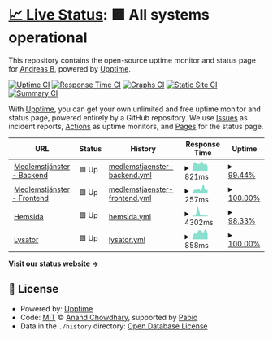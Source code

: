 # [📈 Live Status](https://youknowblom.github.io/d-sektionen-upptime): <!--live status--> **🟩 All systems operational**

This repository contains the open-source uptime monitor and status page for [Andreas B](https://youknowblom.github.io/d-sektionen-upptime), powered by [Upptime](https://github.com/upptime/upptime).

[![Uptime CI](https://github.com/youknowblom/d-sektionen-upptime/workflows/Uptime%20CI/badge.svg)](https://github.com/youknowblom/d-sektionen-upptime/actions?query=workflow%3A%22Uptime+CI%22)
[![Response Time CI](https://github.com/youknowblom/d-sektionen-upptime/workflows/Response%20Time%20CI/badge.svg)](https://github.com/youknowblom/d-sektionen-upptime/actions?query=workflow%3A%22Response+Time+CI%22)
[![Graphs CI](https://github.com/youknowblom/d-sektionen-upptime/workflows/Graphs%20CI/badge.svg)](https://github.com/youknowblom/d-sektionen-upptime/actions?query=workflow%3A%22Graphs+CI%22)
[![Static Site CI](https://github.com/youknowblom/d-sektionen-upptime/workflows/Static%20Site%20CI/badge.svg)](https://github.com/youknowblom/d-sektionen-upptime/actions?query=workflow%3A%22Static+Site+CI%22)
[![Summary CI](https://github.com/youknowblom/d-sektionen-upptime/workflows/Summary%20CI/badge.svg)](https://github.com/youknowblom/d-sektionen-upptime/actions?query=workflow%3A%22Summary+CI%22)

With [Upptime](https://upptime.js.org), you can get your own unlimited and free uptime monitor and status page, powered entirely by a GitHub repository. We use [Issues](https://github.com/youknowblom/d-sektionen-upptime/issues) as incident reports, [Actions](https://github.com/youknowblom/d-sektionen-upptime/actions) as uptime monitors, and [Pages](https://youknowblom.github.io/d-sektionen-upptime) for the status page.

<!--start: status pages-->
<!-- This summary is generated by Upptime (https://github.com/upptime/upptime) -->
<!-- Do not edit this manually, your changes will be overwritten -->
<!-- prettier-ignore -->
| URL | Status | History | Response Time | Uptime |
| --- | ------ | ------- | ------------- | ------ |
| <img alt="" src="https://icons.duckduckgo.com/ip3/backend.d-sektionen.se.ico" height="13"> [Medlemstjänster - Backend](https://backend.d-sektionen.se/tools/status) | 🟩 Up | [medlemstjaenster-backend.yml](https://github.com/YouKnowBlom/d-sektionen-upptime/commits/HEAD/history/medlemstjaenster-backend.yml) | <details><summary><img alt="Response time graph" src="./graphs/medlemstjaenster-backend/response-time-week.png" height="20"> 821ms</summary><br><a href="https://youknowblom.github.io/d-sektionen-upptime/history/medlemstjaenster-backend"><img alt="Response time 955" src="https://img.shields.io/endpoint?url=https%3A%2F%2Fraw.githubusercontent.com%2FYouKnowBlom%2Fd-sektionen-upptime%2FHEAD%2Fapi%2Fmedlemstjaenster-backend%2Fresponse-time.json"></a><br><a href="https://youknowblom.github.io/d-sektionen-upptime/history/medlemstjaenster-backend"><img alt="24-hour response time 510" src="https://img.shields.io/endpoint?url=https%3A%2F%2Fraw.githubusercontent.com%2FYouKnowBlom%2Fd-sektionen-upptime%2FHEAD%2Fapi%2Fmedlemstjaenster-backend%2Fresponse-time-day.json"></a><br><a href="https://youknowblom.github.io/d-sektionen-upptime/history/medlemstjaenster-backend"><img alt="7-day response time 821" src="https://img.shields.io/endpoint?url=https%3A%2F%2Fraw.githubusercontent.com%2FYouKnowBlom%2Fd-sektionen-upptime%2FHEAD%2Fapi%2Fmedlemstjaenster-backend%2Fresponse-time-week.json"></a><br><a href="https://youknowblom.github.io/d-sektionen-upptime/history/medlemstjaenster-backend"><img alt="30-day response time 772" src="https://img.shields.io/endpoint?url=https%3A%2F%2Fraw.githubusercontent.com%2FYouKnowBlom%2Fd-sektionen-upptime%2FHEAD%2Fapi%2Fmedlemstjaenster-backend%2Fresponse-time-month.json"></a><br><a href="https://youknowblom.github.io/d-sektionen-upptime/history/medlemstjaenster-backend"><img alt="1-year response time 957" src="https://img.shields.io/endpoint?url=https%3A%2F%2Fraw.githubusercontent.com%2FYouKnowBlom%2Fd-sektionen-upptime%2FHEAD%2Fapi%2Fmedlemstjaenster-backend%2Fresponse-time-year.json"></a></details> | <details><summary><a href="https://youknowblom.github.io/d-sektionen-upptime/history/medlemstjaenster-backend">99.44%</a></summary><a href="https://youknowblom.github.io/d-sektionen-upptime/history/medlemstjaenster-backend"><img alt="All-time uptime 99.97%" src="https://img.shields.io/endpoint?url=https%3A%2F%2Fraw.githubusercontent.com%2FYouKnowBlom%2Fd-sektionen-upptime%2FHEAD%2Fapi%2Fmedlemstjaenster-backend%2Fuptime.json"></a><br><a href="https://youknowblom.github.io/d-sektionen-upptime/history/medlemstjaenster-backend"><img alt="24-hour uptime 100.00%" src="https://img.shields.io/endpoint?url=https%3A%2F%2Fraw.githubusercontent.com%2FYouKnowBlom%2Fd-sektionen-upptime%2FHEAD%2Fapi%2Fmedlemstjaenster-backend%2Fuptime-day.json"></a><br><a href="https://youknowblom.github.io/d-sektionen-upptime/history/medlemstjaenster-backend"><img alt="7-day uptime 99.44%" src="https://img.shields.io/endpoint?url=https%3A%2F%2Fraw.githubusercontent.com%2FYouKnowBlom%2Fd-sektionen-upptime%2FHEAD%2Fapi%2Fmedlemstjaenster-backend%2Fuptime-week.json"></a><br><a href="https://youknowblom.github.io/d-sektionen-upptime/history/medlemstjaenster-backend"><img alt="30-day uptime 99.87%" src="https://img.shields.io/endpoint?url=https%3A%2F%2Fraw.githubusercontent.com%2FYouKnowBlom%2Fd-sektionen-upptime%2FHEAD%2Fapi%2Fmedlemstjaenster-backend%2Fuptime-month.json"></a><br><a href="https://youknowblom.github.io/d-sektionen-upptime/history/medlemstjaenster-backend"><img alt="1-year uptime 99.97%" src="https://img.shields.io/endpoint?url=https%3A%2F%2Fraw.githubusercontent.com%2FYouKnowBlom%2Fd-sektionen-upptime%2FHEAD%2Fapi%2Fmedlemstjaenster-backend%2Fuptime-year.json"></a></details>
| <img alt="" src="https://icons.duckduckgo.com/ip3/medlem.d-sektionen.se.ico" height="13"> [Medlemstjänster - Frontend](https://medlem.d-sektionen.se) | 🟩 Up | [medlemstjaenster-frontend.yml](https://github.com/YouKnowBlom/d-sektionen-upptime/commits/HEAD/history/medlemstjaenster-frontend.yml) | <details><summary><img alt="Response time graph" src="./graphs/medlemstjaenster-frontend/response-time-week.png" height="20"> 257ms</summary><br><a href="https://youknowblom.github.io/d-sektionen-upptime/history/medlemstjaenster-frontend"><img alt="Response time 240" src="https://img.shields.io/endpoint?url=https%3A%2F%2Fraw.githubusercontent.com%2FYouKnowBlom%2Fd-sektionen-upptime%2FHEAD%2Fapi%2Fmedlemstjaenster-frontend%2Fresponse-time.json"></a><br><a href="https://youknowblom.github.io/d-sektionen-upptime/history/medlemstjaenster-frontend"><img alt="24-hour response time 217" src="https://img.shields.io/endpoint?url=https%3A%2F%2Fraw.githubusercontent.com%2FYouKnowBlom%2Fd-sektionen-upptime%2FHEAD%2Fapi%2Fmedlemstjaenster-frontend%2Fresponse-time-day.json"></a><br><a href="https://youknowblom.github.io/d-sektionen-upptime/history/medlemstjaenster-frontend"><img alt="7-day response time 257" src="https://img.shields.io/endpoint?url=https%3A%2F%2Fraw.githubusercontent.com%2FYouKnowBlom%2Fd-sektionen-upptime%2FHEAD%2Fapi%2Fmedlemstjaenster-frontend%2Fresponse-time-week.json"></a><br><a href="https://youknowblom.github.io/d-sektionen-upptime/history/medlemstjaenster-frontend"><img alt="30-day response time 234" src="https://img.shields.io/endpoint?url=https%3A%2F%2Fraw.githubusercontent.com%2FYouKnowBlom%2Fd-sektionen-upptime%2FHEAD%2Fapi%2Fmedlemstjaenster-frontend%2Fresponse-time-month.json"></a><br><a href="https://youknowblom.github.io/d-sektionen-upptime/history/medlemstjaenster-frontend"><img alt="1-year response time 244" src="https://img.shields.io/endpoint?url=https%3A%2F%2Fraw.githubusercontent.com%2FYouKnowBlom%2Fd-sektionen-upptime%2FHEAD%2Fapi%2Fmedlemstjaenster-frontend%2Fresponse-time-year.json"></a></details> | <details><summary><a href="https://youknowblom.github.io/d-sektionen-upptime/history/medlemstjaenster-frontend">100.00%</a></summary><a href="https://youknowblom.github.io/d-sektionen-upptime/history/medlemstjaenster-frontend"><img alt="All-time uptime 100.00%" src="https://img.shields.io/endpoint?url=https%3A%2F%2Fraw.githubusercontent.com%2FYouKnowBlom%2Fd-sektionen-upptime%2FHEAD%2Fapi%2Fmedlemstjaenster-frontend%2Fuptime.json"></a><br><a href="https://youknowblom.github.io/d-sektionen-upptime/history/medlemstjaenster-frontend"><img alt="24-hour uptime 100.00%" src="https://img.shields.io/endpoint?url=https%3A%2F%2Fraw.githubusercontent.com%2FYouKnowBlom%2Fd-sektionen-upptime%2FHEAD%2Fapi%2Fmedlemstjaenster-frontend%2Fuptime-day.json"></a><br><a href="https://youknowblom.github.io/d-sektionen-upptime/history/medlemstjaenster-frontend"><img alt="7-day uptime 100.00%" src="https://img.shields.io/endpoint?url=https%3A%2F%2Fraw.githubusercontent.com%2FYouKnowBlom%2Fd-sektionen-upptime%2FHEAD%2Fapi%2Fmedlemstjaenster-frontend%2Fuptime-week.json"></a><br><a href="https://youknowblom.github.io/d-sektionen-upptime/history/medlemstjaenster-frontend"><img alt="30-day uptime 100.00%" src="https://img.shields.io/endpoint?url=https%3A%2F%2Fraw.githubusercontent.com%2FYouKnowBlom%2Fd-sektionen-upptime%2FHEAD%2Fapi%2Fmedlemstjaenster-frontend%2Fuptime-month.json"></a><br><a href="https://youknowblom.github.io/d-sektionen-upptime/history/medlemstjaenster-frontend"><img alt="1-year uptime 100.00%" src="https://img.shields.io/endpoint?url=https%3A%2F%2Fraw.githubusercontent.com%2FYouKnowBlom%2Fd-sektionen-upptime%2FHEAD%2Fapi%2Fmedlemstjaenster-frontend%2Fuptime-year.json"></a></details>
| <img alt="" src="https://icons.duckduckgo.com/ip3/d-sektionen.se.ico" height="13"> [Hemsida](https://d-sektionen.se) | 🟩 Up | [hemsida.yml](https://github.com/YouKnowBlom/d-sektionen-upptime/commits/HEAD/history/hemsida.yml) | <details><summary><img alt="Response time graph" src="./graphs/hemsida/response-time-week.png" height="20"> 4302ms</summary><br><a href="https://youknowblom.github.io/d-sektionen-upptime/history/hemsida"><img alt="Response time 1677" src="https://img.shields.io/endpoint?url=https%3A%2F%2Fraw.githubusercontent.com%2FYouKnowBlom%2Fd-sektionen-upptime%2FHEAD%2Fapi%2Fhemsida%2Fresponse-time.json"></a><br><a href="https://youknowblom.github.io/d-sektionen-upptime/history/hemsida"><img alt="24-hour response time 1544" src="https://img.shields.io/endpoint?url=https%3A%2F%2Fraw.githubusercontent.com%2FYouKnowBlom%2Fd-sektionen-upptime%2FHEAD%2Fapi%2Fhemsida%2Fresponse-time-day.json"></a><br><a href="https://youknowblom.github.io/d-sektionen-upptime/history/hemsida"><img alt="7-day response time 4302" src="https://img.shields.io/endpoint?url=https%3A%2F%2Fraw.githubusercontent.com%2FYouKnowBlom%2Fd-sektionen-upptime%2FHEAD%2Fapi%2Fhemsida%2Fresponse-time-week.json"></a><br><a href="https://youknowblom.github.io/d-sektionen-upptime/history/hemsida"><img alt="30-day response time 2214" src="https://img.shields.io/endpoint?url=https%3A%2F%2Fraw.githubusercontent.com%2FYouKnowBlom%2Fd-sektionen-upptime%2FHEAD%2Fapi%2Fhemsida%2Fresponse-time-month.json"></a><br><a href="https://youknowblom.github.io/d-sektionen-upptime/history/hemsida"><img alt="1-year response time 1680" src="https://img.shields.io/endpoint?url=https%3A%2F%2Fraw.githubusercontent.com%2FYouKnowBlom%2Fd-sektionen-upptime%2FHEAD%2Fapi%2Fhemsida%2Fresponse-time-year.json"></a></details> | <details><summary><a href="https://youknowblom.github.io/d-sektionen-upptime/history/hemsida">98.33%</a></summary><a href="https://youknowblom.github.io/d-sektionen-upptime/history/hemsida"><img alt="All-time uptime 98.31%" src="https://img.shields.io/endpoint?url=https%3A%2F%2Fraw.githubusercontent.com%2FYouKnowBlom%2Fd-sektionen-upptime%2FHEAD%2Fapi%2Fhemsida%2Fuptime.json"></a><br><a href="https://youknowblom.github.io/d-sektionen-upptime/history/hemsida"><img alt="24-hour uptime 99.37%" src="https://img.shields.io/endpoint?url=https%3A%2F%2Fraw.githubusercontent.com%2FYouKnowBlom%2Fd-sektionen-upptime%2FHEAD%2Fapi%2Fhemsida%2Fuptime-day.json"></a><br><a href="https://youknowblom.github.io/d-sektionen-upptime/history/hemsida"><img alt="7-day uptime 98.33%" src="https://img.shields.io/endpoint?url=https%3A%2F%2Fraw.githubusercontent.com%2FYouKnowBlom%2Fd-sektionen-upptime%2FHEAD%2Fapi%2Fhemsida%2Fuptime-week.json"></a><br><a href="https://youknowblom.github.io/d-sektionen-upptime/history/hemsida"><img alt="30-day uptime 99.61%" src="https://img.shields.io/endpoint?url=https%3A%2F%2Fraw.githubusercontent.com%2FYouKnowBlom%2Fd-sektionen-upptime%2FHEAD%2Fapi%2Fhemsida%2Fuptime-month.json"></a><br><a href="https://youknowblom.github.io/d-sektionen-upptime/history/hemsida"><img alt="1-year uptime 98.27%" src="https://img.shields.io/endpoint?url=https%3A%2F%2Fraw.githubusercontent.com%2FYouKnowBlom%2Fd-sektionen-upptime%2FHEAD%2Fapi%2Fhemsida%2Fuptime-year.json"></a></details>
| <img alt="" src="https://icons.duckduckgo.com/ip3/null.ico" height="13"> [Lysator](lysator.liu.se) | 🟩 Up | [lysator.yml](https://github.com/YouKnowBlom/d-sektionen-upptime/commits/HEAD/history/lysator.yml) | <details><summary><img alt="Response time graph" src="./graphs/lysator/response-time-week.png" height="20"> 858ms</summary><br><a href="https://youknowblom.github.io/d-sektionen-upptime/history/lysator"><img alt="Response time 1847" src="https://img.shields.io/endpoint?url=https%3A%2F%2Fraw.githubusercontent.com%2FYouKnowBlom%2Fd-sektionen-upptime%2FHEAD%2Fapi%2Flysator%2Fresponse-time.json"></a><br><a href="https://youknowblom.github.io/d-sektionen-upptime/history/lysator"><img alt="24-hour response time 665" src="https://img.shields.io/endpoint?url=https%3A%2F%2Fraw.githubusercontent.com%2FYouKnowBlom%2Fd-sektionen-upptime%2FHEAD%2Fapi%2Flysator%2Fresponse-time-day.json"></a><br><a href="https://youknowblom.github.io/d-sektionen-upptime/history/lysator"><img alt="7-day response time 858" src="https://img.shields.io/endpoint?url=https%3A%2F%2Fraw.githubusercontent.com%2FYouKnowBlom%2Fd-sektionen-upptime%2FHEAD%2Fapi%2Flysator%2Fresponse-time-week.json"></a><br><a href="https://youknowblom.github.io/d-sektionen-upptime/history/lysator"><img alt="30-day response time 862" src="https://img.shields.io/endpoint?url=https%3A%2F%2Fraw.githubusercontent.com%2FYouKnowBlom%2Fd-sektionen-upptime%2FHEAD%2Fapi%2Flysator%2Fresponse-time-month.json"></a><br><a href="https://youknowblom.github.io/d-sektionen-upptime/history/lysator"><img alt="1-year response time 1856" src="https://img.shields.io/endpoint?url=https%3A%2F%2Fraw.githubusercontent.com%2FYouKnowBlom%2Fd-sektionen-upptime%2FHEAD%2Fapi%2Flysator%2Fresponse-time-year.json"></a></details> | <details><summary><a href="https://youknowblom.github.io/d-sektionen-upptime/history/lysator">100.00%</a></summary><a href="https://youknowblom.github.io/d-sektionen-upptime/history/lysator"><img alt="All-time uptime 99.45%" src="https://img.shields.io/endpoint?url=https%3A%2F%2Fraw.githubusercontent.com%2FYouKnowBlom%2Fd-sektionen-upptime%2FHEAD%2Fapi%2Flysator%2Fuptime.json"></a><br><a href="https://youknowblom.github.io/d-sektionen-upptime/history/lysator"><img alt="24-hour uptime 100.00%" src="https://img.shields.io/endpoint?url=https%3A%2F%2Fraw.githubusercontent.com%2FYouKnowBlom%2Fd-sektionen-upptime%2FHEAD%2Fapi%2Flysator%2Fuptime-day.json"></a><br><a href="https://youknowblom.github.io/d-sektionen-upptime/history/lysator"><img alt="7-day uptime 100.00%" src="https://img.shields.io/endpoint?url=https%3A%2F%2Fraw.githubusercontent.com%2FYouKnowBlom%2Fd-sektionen-upptime%2FHEAD%2Fapi%2Flysator%2Fuptime-week.json"></a><br><a href="https://youknowblom.github.io/d-sektionen-upptime/history/lysator"><img alt="30-day uptime 99.97%" src="https://img.shields.io/endpoint?url=https%3A%2F%2Fraw.githubusercontent.com%2FYouKnowBlom%2Fd-sektionen-upptime%2FHEAD%2Fapi%2Flysator%2Fuptime-month.json"></a><br><a href="https://youknowblom.github.io/d-sektionen-upptime/history/lysator"><img alt="1-year uptime 99.43%" src="https://img.shields.io/endpoint?url=https%3A%2F%2Fraw.githubusercontent.com%2FYouKnowBlom%2Fd-sektionen-upptime%2FHEAD%2Fapi%2Flysator%2Fuptime-year.json"></a></details>

<!--end: status pages-->

[**Visit our status website →**](https://youknowblom.github.io/d-sektionen-upptime)

## 📄 License

- Powered by: [Upptime](https://github.com/upptime/upptime)
- Code: [MIT](./LICENSE) © [Anand Chowdhary](https://anandchowdhary.com), supported by [Pabio](https://pabio.com)
- Data in the `./history` directory: [Open Database License](https://opendatacommons.org/licenses/odbl/1-0/)
